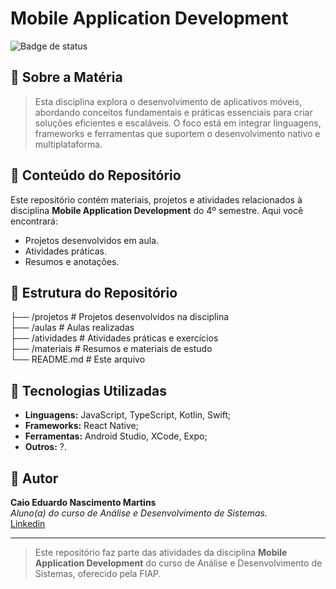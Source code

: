 # Mobile Application Development

![Badge de status](https://img.shields.io/badge/Status-Em%20Desenvolvimento-yellow)

## 📖 Sobre a Matéria
> Esta disciplina explora o desenvolvimento de aplicativos móveis, abordando conceitos fundamentais e práticas essenciais para criar soluções eficientes e escaláveis. O foco está em integrar linguagens, frameworks e ferramentas que suportem o desenvolvimento nativo e multiplataforma.

## 📝 Conteúdo do Repositório
Este repositório contém materiais, projetos e atividades relacionados à disciplina **Mobile Application Development** do 4º semestre. Aqui você encontrará:
- Projetos desenvolvidos em aula.
- Atividades práticas.
- Resumos e anotações.

## 📂 Estrutura do Repositório
├── /projetos       # Projetos desenvolvidos na disciplina  
├── /aulas          # Aulas realizadas  
├── /atividades     # Atividades práticas e exercícios  
├── /materiais      # Resumos e materiais de estudo  
└── README.md       # Este arquivo  

## 🚀 Tecnologias Utilizadas
- **Linguagens:** JavaScript, TypeScript, Kotlin, Swift;
- **Frameworks:** React Native;
- **Ferramentas:** Android Studio, XCode, Expo;
- **Outros:** ?.

## 👤 Autor
**Caio Eduardo Nascimento Martins**  
*Aluno(a) do curso de Análise e Desenvolvimento de Sistemas.*  
[Linkedin](https://linkedin.com/in/caio3martins)

---

> Este repositório faz parte das atividades da disciplina **Mobile Application Development** do curso de Análise e Desenvolvimento de Sistemas, oferecido pela FIAP.
